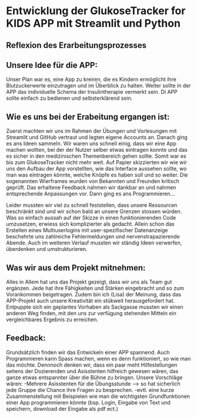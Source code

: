 # Entwicklung der GlukoseTracker for KIDS APP mit Streamlit und Python
## Reflexion des Erarbeitungsprozesses

## Unsere Idee für die APP:
Unser Plan war es, eine App zu kreiren, die es Kindern ermöglicht ihre Blutzuckerwerte einzutragen und im Überblick zu halten. Weiter sollte in der APP das individuelle Schema der Insulintherapie vermerkt sein. Di APP sollte einfach zu bedienen und selbsterklärend sein.

## Wie es uns bei der Erabeitung ergangen ist:
Zuerst machten wir uns im Rahmen der Übungen und Vorlesungen mit Streamlit und GitHub vertraut und legten eigene Accounts an. Danach ging es ans Ideen sammeln. Wir waren uns schnell einig, dass wir eine App machen wollten, bei der der Nutzer selber etwas eintragen konnte und das es sicher in den medizinischen Themenbereich gehen sollte. Somit war es bis zum GlukoseTracker nicht mehr weit. Auf Papier skizzierten wir wie wir uns den Aufbau der App vorstellten, wie das Interface aussehen sollte, wo man was eintragen könnte, welche Knöpfe es haben soll und so weiter. Die sogenannten Wierframes wurden von Bekannten und Freunden kritisch geprüft. Das erhaltene Feedback nahmen wir dankbar an und nahmen entsprechende Anpassungen vor. Dann ging es ans Programmieren... 

Leider mussten wir viel zu schnell feststellen, dass unsere Ressourcen beschränkt sind und wir schon bald an unsere Grenzen stossen würden. Was so einfach aussah auf der Skizze in einen funktionierenden Code umzusetzen, erwiess sich komplizierter als gedacht. Allein schon das Erstellen eines Multiuserlogins mit user-spezifischer Datenanzeige beschehrte uns zahlreiche Fehlermeldungen und nervenstrapazierende Abende. Auch im weiteren Verlauf mussten wir ständig Ideen verwerfen, überdenken und umstrukturieren. 

## Was wir aus dem Projekt mitnehmen:
Alles in Allem hat uns das Projekt gezeigt, dass wir uns als Team gut ergänzen. Jede hat ihre Fähigkeiten und Stärken eingebracht und so zum Vorankommen beigetragen. Zudem bin ich (Lisa) der Meinung, dass das APP-Projekt auch unsere Kreativität ein stükweit herausgefordert hat. Entpuppte sich ein geplantes Vorhaben als Sackgasse mussten wir einen anderen Weg finden, mit den uns zur verfügung stehenden Mitteln ein vergleichbares Ergebnis zu erreichen.

## Feedback:
Grundsätzlich finden wir das Entwickeln einer APP spannend. Auch Programmieren kann Spass machen, wenn es denn funktioniert, so wie man das möchte. Dennnoch denken wir, dass ein paar meht Hilfestellungen seitens der Dozierenden und Asisstenten hilfreich gewesen wären, das ganze etwas entspannter über die Bühne zu bringen. Unsere Vorschläge wären:
    -Mehrere Asisstenten für die Übungsstunde --> so hat sicherlich jede Gruppe die Chance ihre Fragen zu besprechen.
    -evtl. eine kurze Zusammenstellung mit Beispielen wie man die wichtigsten Grundfunktionen einer App programmieren könnte (bsp. Login, Eingabe von Text und speichern, download der Eingabe als pdf ect.)

